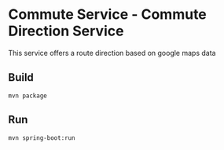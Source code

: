 # Commute Service - Commute Direction Service

This service offers a route direction based on google maps data

## Build
`mvn package`

## Run
`mvn spring-boot:run`
